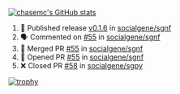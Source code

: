 [![chasemc's GitHub stats](https://github-readme-stats.vercel.app/api?username=chasemc)](https://github.com/anuraghazra/github-readme-stats)


<!--START_SECTION:activity-->
1. 🚀 Published release [v0.1.6](https://github.com/v0.1.6) in [socialgene/sgnf](https://github.com/socialgene/sgnf)
2. 🗣 Commented on [#55](https://github.com/socialgene/sgnf/issues/55) in [socialgene/sgnf](https://github.com/socialgene/sgnf)
3. 🎉 Merged PR [#55](https://github.com/socialgene/sgnf/pull/55) in [socialgene/sgnf](https://github.com/socialgene/sgnf)
4. 💪 Opened PR [#55](https://github.com/socialgene/sgnf/pull/55) in [socialgene/sgnf](https://github.com/socialgene/sgnf)
5. ❌ Closed PR [#58](https://github.com/socialgene/sgpy/pull/58) in [socialgene/sgpy](https://github.com/socialgene/sgpy)
<!--END_SECTION:activity-->
[![trophy](https://github-profile-trophy.vercel.app/?username=chasemc)](https://github.com/ryo-ma/github-profile-trophy)

